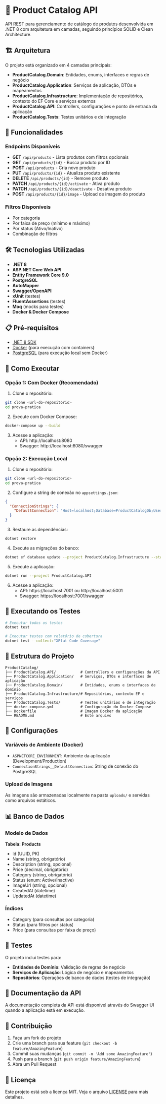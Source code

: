 # 🛒 Product Catalog API

API REST para gerenciamento de catálogo de produtos desenvolvida em .NET 8 com arquitetura em camadas, seguindo princípios SOLID e Clean Architecture.

## 🏗️ Arquitetura

O projeto está organizado em 4 camadas principais:

- **ProductCatalog.Domain**: Entidades, enums, interfaces e regras de negócio
- **ProductCatalog.Application**: Serviços de aplicação, DTOs e mapeamentos
- **ProductCatalog.Infrastructure**: Implementação de repositórios, contexto do EF Core e serviços externos
- **ProductCatalog.API**: Controllers, configurações e ponto de entrada da aplicação
- **ProductCatalog.Tests**: Testes unitários e de integração

## 🚀 Funcionalidades

### Endpoints Disponíveis

- **GET** `/api/products` - Lista produtos com filtros opcionais
- **GET** `/api/products/{id}` - Busca produto por ID
- **POST** `/api/products` - Cria novo produto
- **PUT** `/api/products/{id}` - Atualiza produto existente
- **DELETE** `/api/products/{id}` - Remove produto
- **PATCH** `/api/products/{id}/activate` - Ativa produto
- **PATCH** `/api/products/{id}/deactivate` - Desativa produto
- **POST** `/api/products/{id}/image` - Upload de imagem do produto

### Filtros Disponíveis

- Por categoria
- Por faixa de preço (mínimo e máximo)
- Por status (Ativo/Inativo)
- Combinação de filtros

## 🛠️ Tecnologias Utilizadas

- **.NET 8**
- **ASP.NET Core Web API**
- **Entity Framework Core 9.0**
- **PostgreSQL**
- **AutoMapper**
- **Swagger/OpenAPI**
- **xUnit** (testes)
- **FluentAssertions** (testes)
- **Moq** (mocks para testes)
- **Docker & Docker Compose**

## 📋 Pré-requisitos

- [.NET 8 SDK](https://dotnet.microsoft.com/download/dotnet/8.0)
- [Docker](https://www.docker.com/get-started) (para execução com containers)
- [PostgreSQL](https://www.postgresql.org/download/) (para execução local sem Docker)

## 🚀 Como Executar

### Opção 1: Com Docker (Recomendado)

1. Clone o repositório:
```bash
git clone <url-do-repositorio>
cd prova-pratica
```

2. Execute com Docker Compose:
```bash
docker-compose up --build
```

3. Acesse a aplicação:
   - API: http://localhost:8080
   - Swagger: http://localhost:8080/swagger

### Opção 2: Execução Local

1. Clone o repositório:
```bash
git clone <url-do-repositorio>
cd prova-pratica
```

2. Configure a string de conexão no `appsettings.json`:
```json
{
  "ConnectionStrings": {
    "DefaultConnection": "Host=localhost;Database=ProductCatalogDb;Username=postgres;Password=postgres"
  }
}
```

3. Restaure as dependências:
```bash
dotnet restore
```

4. Execute as migrações do banco:
```bash
dotnet ef database update --project ProductCatalog.Infrastructure --startup-project ProductCatalog.API
```

5. Execute a aplicação:
```bash
dotnet run --project ProductCatalog.API
```

6. Acesse a aplicação:
   - API: https://localhost:7001 ou http://localhost:5001
   - Swagger: https://localhost:7001/swagger

## 🧪 Executando os Testes

```bash
# Executar todos os testes
dotnet test

# Executar testes com relatório de cobertura
dotnet test --collect:"XPlat Code Coverage"
```

## 📁 Estrutura do Projeto

```
ProductCatalog/
├── ProductCatalog.API/           # Controllers e configurações da API
├── ProductCatalog.Application/   # Serviços, DTOs e interfaces de aplicação
├── ProductCatalog.Domain/        # Entidades, enums e interfaces de domínio
├── ProductCatalog.Infrastructure/# Repositórios, contexto EF e serviços
├── ProductCatalog.Tests/         # Testes unitários e de integração
├── docker-compose.yml            # Configuração do Docker Compose
├── Dockerfile                    # Imagem Docker da aplicação
└── README.md                     # Este arquivo
```

## 🔧 Configurações

### Variáveis de Ambiente (Docker)

- `ASPNETCORE_ENVIRONMENT`: Ambiente da aplicação (Development/Production)
- `ConnectionStrings__DefaultConnection`: String de conexão do PostgreSQL

### Upload de Imagens

As imagens são armazenadas localmente na pasta `uploads/` e servidas como arquivos estáticos.

## 📊 Banco de Dados

### Modelo de Dados

**Tabela: Products**
- Id (UUID, PK)
- Name (string, obrigatório)
- Description (string, opcional)
- Price (decimal, obrigatório)
- Category (string, obrigatório)
- Status (enum: Active/Inactive)
- ImageUrl (string, opcional)
- CreatedAt (datetime)
- UpdatedAt (datetime)

### Índices

- Category (para consultas por categoria)
- Status (para filtros por status)
- Price (para consultas por faixa de preço)

## 🧪 Testes

O projeto inclui testes para:

- **Entidades de Domínio**: Validação de regras de negócio
- **Serviços de Aplicação**: Lógica de negócio e mapeamentos
- **Repositórios**: Operações de banco de dados (testes de integração)

## 📝 Documentação da API

A documentação completa da API está disponível através do Swagger UI quando a aplicação está em execução.

## 🤝 Contribuição

1. Faça um fork do projeto
2. Crie uma branch para sua feature (`git checkout -b feature/AmazingFeature`)
3. Commit suas mudanças (`git commit -m 'Add some AmazingFeature'`)
4. Push para a branch (`git push origin feature/AmazingFeature`)
5. Abra um Pull Request

## 📄 Licença

Este projeto está sob a licença MIT. Veja o arquivo [LICENSE](LICENSE) para mais detalhes.
